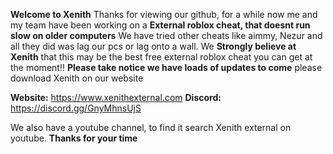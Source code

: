 **Welcome to Xenith**
Thanks for viewing our github, for a while now me and my team have been working on a **External roblox cheat, that doesnt run slow on older computers**
We have tried other cheats like aimmy, Nezur and all they did was lag our pcs or lag onto a wall. We **Strongly believe at Xenith** that this may be
the best free external roblox cheat you can get at the moment!! **Please take notice we have loads of updates to come** please download Xenith on our website

**Website:** https://www.xenithexternal.com
**Discord:** https://discord.gg/GnyMhnsUjS

We also have a youtube channel, to find it search Xenith external on youtube. **Thanks for your time**
